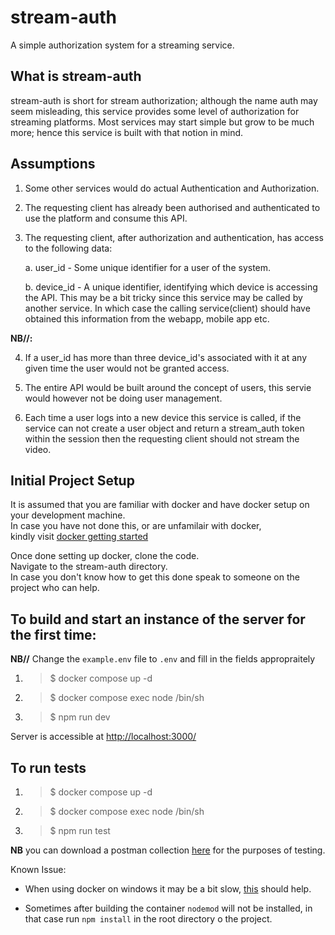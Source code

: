 # stream-auth

A simple authorization system for a streaming service.

## What is stream-auth

stream-auth is short for stream authorization; although the name auth may seem misleading, this service provides some level of authorization for streaming platforms. Most services may start simple but grow to be much more; hence this service is built with that notion in mind.

## Assumptions

1. Some other services would do actual Authentication and Authorization.

2. The requesting client has already been authorised and authenticated to use the platform and consume this API.

3. The requesting client, after authorization and authentication, has access to the following data:

   a. user_id - Some unique identifier for a user of the system.

   b. device_id - A unique identifier, identifying which device is accessing the API. This may be a bit tricky since this service may be called by another service. In which case the calling service(client) should have obtained this information from the webapp, mobile app etc.

**NB//:**

4. If a user_id has more than three device_id's associated with it at any given time the user would not be granted access.

5. The entire API would be built around the concept of users, this servie would however not be doing user management.

6. Each time a user logs into a new device this service is called, if the service can not create a user object and return a stream_auth token within the session then the requesting client should not stream the video.

## Initial Project Setup

It is assumed that you are familiar with docker and have docker setup on your development machine.  
In case you have not done this, or are unfamilair with docker,  
kindly visit [docker getting started](https://docs.docker.com/get-started/)

Once done setting up docker, clone the code.  
Navigate to the stream-auth directory.  
In case you don't know how to get this done speak to someone on the project who can help.

## To build and start an instance of the server for the first time:

**NB//** Change the `example.env` file to `.env` and fill in the fields appropraitely

1. > $ docker compose up -d
2. > $ docker compose exec node /bin/sh
3. > $ npm run dev

Server is accessible at [http://localhost:3000/](http://localhost:3000/)

## To run tests

1. > $ docker compose up -d
2. > $ docker compose exec node /bin/sh
3. > $ npm run test

**NB** you can download a postman collection [here](./src/tests/stream-auth.postman_collection.json) for the purposes of testing.

Known Issue:

- When using docker on windows it may be a bit slow, [this](https://www.createit.com/blog/make-docker-on-windows-fast-again-2022/) should help.

- Sometimes after building the container `nodemod` will not be installed, in that case run `npm install` in the root directory o the project.
